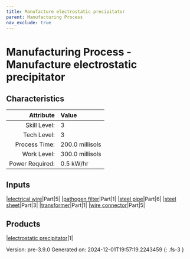 ```yaml
---
title: Manufacture electrostatic precipitator
parent: Manufacturing Process
nav_exclude: true
---
```

# Manufacturing Process - Manufacture electrostatic precipitator


## Characteristics

| Attribute      | Value |
|--------:|:------|
|Skill Level:|3|
|Tech Level:|3|
|Process Time:|200.0 millisols|
|Work Level:|300.0 millisols|
|Power Required:|0.5 kW/hr|

## Inputs

|[electrical wire](../part/electrical-wire.html)|Part|5|
|[pathogen filter](../part/pathogen-filter.html)|Part|1|
|[steel pipe](../part/steel-pipe.html)|Part|6|
|[steel sheet](../part/steel-sheet.html)|Part|3|
|[transformer](../part/transformer.html)|Part|1|
|[wire connector](../part/wire-connector.html)|Part|5|

## Products

|[electrostatic precipitator](../part/electrostatic-precipitator.html)|1|


Version: pre-3.9.0 Generated on: 2024-12-01T19:57:19.2243459
{: .fs-3 }

